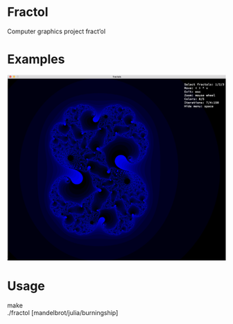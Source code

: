 # Fractol
Computer graphics project
fract’ol
# Examples
![Screenshot](https://github.com/Texetomg/Fractol/blob/master/screenshots/Screen%20Shot%202019-02-10%20at%2020.30.11.png)
# Usage
make <br/>
./fractol <name> [mandelbrot/julia/burningship]
